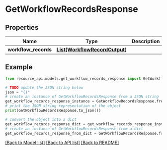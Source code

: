 # GetWorkflowRecordsResponse


## Properties

Name | Type | Description | Notes
------------ | ------------- | ------------- | -------------
**workflow_records** | [**List[WorkflowRecordOutput]**](WorkflowRecordOutput.md) |  | 

## Example

```python
from resource_api.models.get_workflow_records_response import GetWorkflowRecordsResponse

# TODO update the JSON string below
json = "{}"
# create an instance of GetWorkflowRecordsResponse from a JSON string
get_workflow_records_response_instance = GetWorkflowRecordsResponse.from_json(json)
# print the JSON string representation of the object
print(GetWorkflowRecordsResponse.to_json())

# convert the object into a dict
get_workflow_records_response_dict = get_workflow_records_response_instance.to_dict()
# create an instance of GetWorkflowRecordsResponse from a dict
get_workflow_records_response_from_dict = GetWorkflowRecordsResponse.from_dict(get_workflow_records_response_dict)
```
[[Back to Model list]](../README.md#documentation-for-models) [[Back to API list]](../README.md#documentation-for-api-endpoints) [[Back to README]](../README.md)


